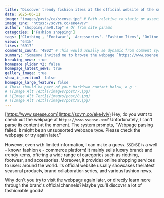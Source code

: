 ```yaml
---
title: "Discover trendy fashion items at the official website of the super-famous fashion e-commerce platform SSENSE!"
date: 2025-06-11
image: "images/posts/ca/ssense.jpg" # Path relative to static or assets
image_link: "https://sovrn.co/eke4vlv"
author: "shopping.nav8.top" # Or from site params
categories: ['Fashion shopping']
tags: ['Clothing', 'Footwear', 'Accessories', 'Fashion Items', 'Online Store Platform', 'Online Store Services', 'Fashion Information and Styling Guides']
views: "641k"
likes: "6917"
comments_count: "4802" # This would usually be dynamic from comment system
summary: "Someone invited me to browse the webpage `https://www.ssense.com`, but the parsing failed. The prompt indicated that it might be due to the unsupported webpage type, and I was advised to check or try again later. SSENSE is a well - known fashion e - commerce platform that sells luxury brands and trendy items. It offers global online shopping, and its official website features the latest seasonal products, etc. It is recommended to revisit the website later or learn about it through brand channels. "
breaking_news: true   
homepage_slider_v2: false  
homepage_latest_news: true  
gallery_image: true  
show_in_section3: false
homepage_large_feature: false
# These should be part of your Markdown content below, e.g.:
# ![Image Alt Text](/images/post/7.jpg)
# ![Image Alt Text](/images/post/8.jpg)
# ![Image Alt Text](/images/post/9.jpg)
---
```

[https://www.ssense.com](https://sovrn.co/eke4vlv)
Hey, do you want to check out the webpage at `https://www.ssense.com`? Unfortunately, I can't parse its content at the moment. The system prompts, "Webpage parsing failed. It might be an unsupported webpage type. Please check the webpage or try again later."

However, even with limited information, I can make a guess. `SSENSE` is a well - known fashion e - commerce platform! It mainly sells luxury brands and trendy items, offering a wide range of categories such as clothing, footwear, and accessories. Moreover, it provides online shopping services to users around the world. Its official website usually showcases the latest seasonal products, brand collaboration series, and various fashion news.

Why don't you try to visit the webpage again later, or directly learn more through the brand's official channels? Maybe you'll discover a lot of fashionable goods! 
